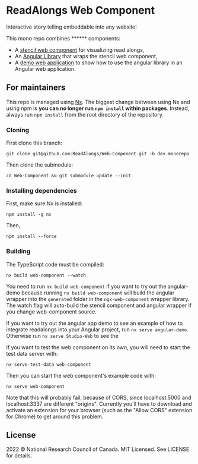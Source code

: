 ReadAlongs Web Component
=======================

Interactive story telling embeddable into any website!

<!-- TODO: put an animated GIF here, showing it off! -->

This mono repo combines ****** components:

 - A [stencil web component](packages/web-component/) for visualizing read alongs,
 - An [Angular Library](packages/ngx-web-component/) that wraps the stencil web component,
 - A [demo web application](packages/angular-demo/) to show how to use the angular library in an Angular web application.

For maintainers
---------------

This repo is managed using [Nx]. The biggest change between using Nx and
using npm is **you can no longer run `npm install` within packages**.
Instead, always run `npm install` from the root directory of the
repository.

[Nx]: https://nx.dev/

### Cloning

First clone this branch:

    git clone git@github.com:ReadAlongs/Web-Component.git -b dev.monorepo

Then clone the submodule:

    cd Web-Component && git submodule update --init 

### Installing dependencies

First, make sure Nx is installed:

    npm install -g nx

Then,

    npm install --force

### Building

The TypeScript code must be compiled:

    nx build web-component --watch

You need to run `nx build web-component` if you want to try out the
angular-demo because running `nx build web-component` will build the
angular wrapper into the `generated` folder in the `ngx-web-component`
wrapper library. The watch flag will auto-build the stencil component
and angular wrapper if you change web-component source.

If you want to try out the angular app demo to see an example of how
to integrate readalongs into your Angular project, run `nx serve
angular-demo`. Otherwise run `nx serve Studio-Web` to see the

If you want to test the web component on its own, you will need to
start the test data server with:

    nx serve-test-data web-component

Then you can start the web component's example code with:

    nx serve web-component
    
Note that this will probably fail, because of CORS, since
localhost:5000 and localhost:3337 are different "origins".  Currently
you'll have to download and activate an extension for your browser
(such as the "Allow CORS" extension for Chrome) to get around this
problem.

License
-------

2022 © National Research Council of Canada. MIT Licensed. See LICENSE for details.
